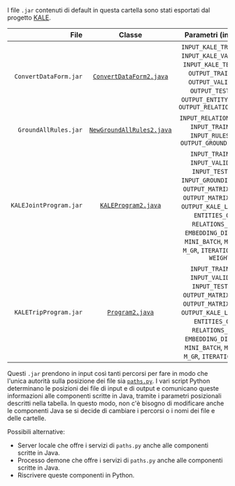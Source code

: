 I file `.jar` contenuti di default in questa cartella sono stati esportati dal progetto [KALE](../../../src/kale).

| File                      | Classe                                        | Parametri (in ordine)                 |
| -------------------------:|:---------------------------------------------:|:-------------------------------------:|  
| `ConvertDataForm.jar` | [`ConvertDataForm2.java`](../../../src/kale/src/basic/dataProcess/ConvertDataForm2.java) |  `INPUT_KALE_TRAIN_PATH`, `INPUT_KALE_VALID_PATH`, `INPUT_KALE_TEST_PATH`, `OUTPUT_TRAIN_PATH`, `OUTPUT_VALID_PATH`, `OUTPUT_TEST_PATH`, `OUTPUT_ENTITY_ID_PATH`, `OUTPUT_RELATION_ID_PATH` |
| `GroundAllRules.jar` | [`NewGroundAllRules2.java`](../../../src/kale/src/basic/dataProcess/NewGroundAllRules2.java) | `INPUT_RELATION_ID_PATH`, `INPUT_TRAIN_PATH`, `INPUT_RULES_PATH`, `OUTPUT_GROUNDINGS_PATH` |
| `KALEJointProgram.jar` | [`KALEProgram2.java`](../../../src/kale/src/kale/joint/KALEProgram2.java) | `INPUT_TRAIN_PATH`, `INPUT_VALID_PATH`, `INPUT_TEST_PATH`, `INPUT_GROUNDINGS_PATH`, `OUTPUT_MATRIX_E_PATH`, `OUTPUT_MATRIX_R_PATH`, `OUTPUT_KALE_LOGS_PATH`, `ENTITIES_COUNT`, `RELATIONS_COUNT`, `EMBEDDING_DIMENSION`, `MINI_BATCH`, `M_D`, `M_GE`, `M_GR`, `ITERATIONS`, `SKIP`, `WEIGHT` |
| `KALETripProgram.jar` | [`Program2.java`](../../../src/kale/src/kale/trip/Program2.java) | `INPUT_TRAIN_PATH`, `INPUT_VALID_PATH`, `INPUT_TEST_PATH`, `OUTPUT_MATRIX_E_PATH`, `OUTPUT_MATRIX_R_PATH`, `OUTPUT_KALE_LOGS_PATH`, `ENTITIES_COUNT`, `RELATIONS_COUNT`, `EMBEDDING_DIMENSION`, `MINI_BATCH`, `M_D`, `M_GE`, `M_GR`, `ITERATIONS`, `SKIP` |

Questi `.jar` prendono in input così tanti percorsi per fare in modo che l'unica autorità sulla posizione dei file sia [`paths.py`](../paths.py). I vari script Python determinano le posizioni dei file di input e di output e comunicano queste informazioni alle componenti scritte in Java, tramite i parametri posizionali descritti nella tabella. In questo modo, non c'è bisogno di modificare anche le componenti Java se si decide di cambiare i percorsi o i nomi dei file e delle cartelle.

Possibili alternative:
* Server locale che offre i servizi di `paths.py` anche alle componenti scritte in Java.
* Processo demone che offre i servizi di `paths.py` anche alle componenti scritte in Java.
* Riscrivere queste componenti in Python.